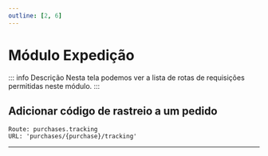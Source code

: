 ```yaml
---
outline: [2, 6]
---
```


#  Módulo Expedição

::: info Descrição
Nesta tela podemos ver a lista de rotas de requisições permitidas neste módulo.
:::

## Adicionar código de rastreio a um pedido <Badge type="info" text="POST" />
```
Route: purchases.tracking
URL: 'purchases/{purchase}/tracking' 
```
---

